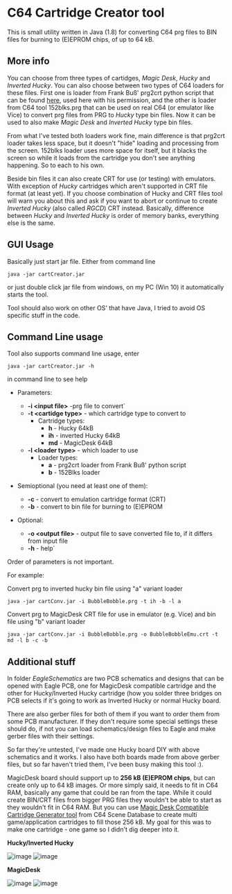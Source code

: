 
# C64 Cartridge Creator tool

This is small utility written in Java (1.8) for converting C64 prg files to BIN files for burning to (E)EPROM chips, of up to 64 kB.

## More info

You can choose from three types of cartidges, *Magic Desk*, *Hucky* and *Inverted Hucky*. You can also choose between two types of C64 loaders for these files. First one is loader from Frank Buß' prg2crt python script that can be found [here](http://www.frank-buss.de/c64/prg2crt/index.html), used here with his permission, and the other is loader from C64 tool 152blks.prg that can be used on real C64 (or emulator like Vice) to convert prg files from PRG to *Hucky* type bin files. Now it can be used to also make *Magic Desk* and *Inverted Hucky* type bin files.

From what I've tested both loaders work fine, main difference is that prg2crt loader takes less space, but it doesn't "hide" loading and processing from the screen. 152blks loader uses more space for itself, but it blacks the screen so while it loads from the cartridge you don't see anything happening. So to each to his own.

Beside bin files it can also create CRT for use (or testing) with emulators. With exception of *Hucky* cartridges which aren't supported in CRT file format (at least yet). If you choose combination of Hucky and CRT files tool will warn you about this and ask if you want to abort or continue to create *Inverted Hucky* (also called *RGCD*) CRT instead. 
Basically, difference between *Hucky* and *Inverted Hucky* is order of memory banks, everything else is the same.

## GUI Usage

Basically just start jar file. Either from command line

`java -jar cartCreator.jar`

or just double click jar file from windows, on my PC (Win 10) it automatically starts the tool.

Tool should also work on other OS' that have Java, I tried to avoid OS specific stuff in the code.

## Command Line usage

Tool also supports command line usage, enter 

`java -jar cartCreator.jar -h`

in command line to see help


- Parameters:
	-  **-i \<input file\>** -prg file to convert`
	-  **-t \<cartidge type\>**	- which cartridge type to convert to
		- Cartridge types:
			- **h** - Hucky 64kB
			- **ih** - inverted Hucky 64kB
			- **md** - MagicDesk 64kB
	- **-l \<loader type\>** - which loader to use
		 - Loader types:
			- **a** - prg2crt loader from Frank Buß' python script
			- **b** - 152Blks loader

- Semioptional (you need at least one of them):
	- **-c** - convert to emulation cartridge format (CRT)
	- **-b** - convert to bin file for burning to (E)EPROM

- Optional:
	 - **-o \<output file\>** - output file to save converted file to, if it differs from input file
	- **-h** - 				help`

Order of parameters is not important.

For example:

Convert prg to inverted hucky bin file using "a" variant loader

`java -jar cartConv.jar -i BubbleBobble.prg -t ih -b -l a`

Convert prg to MagicDesk CRT file for use in emulator (e.g. Vice) and bin file using "b" variant loader

`java -jar cartConv.jar -i BubbleBobble.prg -o BubbleBobbleEmu.crt -t md -l b -c -b`

## Additional stuff

In folder *EagleSchematics* are two PCB schematics and designs that can be opened with Eagle PCB, one for MagicDesk compatible cartridge and the other for Hucky/Inverted Hucky cartridge (how you solder three bridges on PCB selects if it's going to work as Inverted Hucky or normal Hucky board.

There are also gerber files for both of them if you want to order them from some PCB manufacturer. If they don't require some special settings these should do, if not you can load schematics/design files to Eagle and make gerber files with their settings.

So far they're untested, I've made one Hucky board DIY with above schematics and it works. I also have both boards made from above gerber files, but so far haven't tried them, I've been busy making this tool :).

MagicDesk board should support up to **256 kB (E)EPROM chips**, but can create only up to 64 kB images. Or more simply said, it needs to fit in C64 RAM, basically any game that could be ran from the tape. 
While it could create BIN/CRT files from bigger PRG files they wouldn't be able to start as they wouldn't fit in C64 RAM.
But you can use [Magic Desk Compatible Cartridge Generator tool](http://csdb.dk/release/?id=132937) from C64 Scene Database to create multi game/application cartridges to fill those 256 kB. My goal for this was to make one cartridge - one game so I didn't dig deeper into it.

**Hucky/Inverted Hucky** 

![image](cartCreator/EagleSchematics/HuckyV2_Front.JPG)
![image](cartCreator/EagleSchematics/HuckyV2_Back.JPG)

**MagicDesk**

![image](cartCreator/EagleSchematics/MagicDesk_Front.JPG)
![image](cartCreator/EagleSchematics/MagicDesk_Back.JPG)